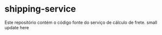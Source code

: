 # shipping-service
Este repositório contém o código fonte do serviço de cálculo de frete.
small update here